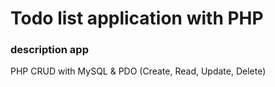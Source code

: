 # Todo list application with PHP

### description app 
  PHP CRUD with MySQL & PDO  (Create, Read, Update, Delete)